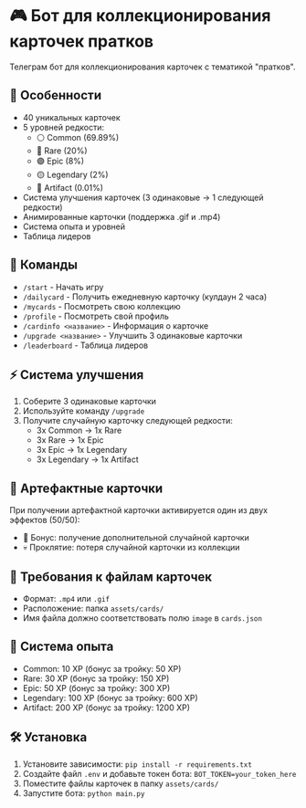 # 🎮 Бот для коллекционирования карточек пратков

Телеграм бот для коллекционирования карточек с тематикой "пратков". 

## 🌟 Особенности
- 40 уникальных карточек
- 5 уровней редкости:
  - ⚪ Common (69.89%)
  - 🔵 Rare (20%)
  - 🟣 Epic (8%)
  - 🟡 Legendary (2%)
  - 🔴 Artifact (0.01%)
- Система улучшения карточек (3 одинаковые -> 1 следующей редкости)
- Анимированные карточки (поддержка .gif и .mp4)
- Система опыта и уровней
- Таблица лидеров

## 🎯 Команды
- `/start` - Начать игру
- `/dailycard` - Получить ежедневную карточку (кулдаун 2 часа)
- `/mycards` - Посмотреть свою коллекцию
- `/profile` - Посмотреть свой профиль
- `/cardinfo <название>` - Информация о карточке
- `/upgrade <название>` - Улучшить 3 одинаковые карточки
- `/leaderboard` - Таблица лидеров

## ⚡ Система улучшения
1. Соберите 3 одинаковые карточки
2. Используйте команду `/upgrade`
3. Получите случайную карточку следующей редкости:
   - 3x Common -> 1x Rare
   - 3x Rare -> 1x Epic
   - 3x Epic -> 1x Legendary
   - 3x Legendary -> 1x Artifact

## 💎 Артефактные карточки
При получении артефактной карточки активируется один из двух эффектов (50/50):
- 🎁 Бонус: получение дополнительной случайной карточки
- 💀 Проклятие: потеря случайной карточки из коллекции

## 🎨 Требования к файлам карточек
- Формат: `.mp4` или `.gif`
- Расположение: папка `assets/cards/`
- Имя файла должно соответствовать полю `image` в `cards.json`

## 💫 Система опыта
- Common: 10 XP (бонус за тройку: 50 XP)
- Rare: 30 XP (бонус за тройку: 150 XP)
- Epic: 50 XP (бонус за тройку: 300 XP)
- Legendary: 100 XP (бонус за тройку: 600 XP)
- Artifact: 200 XP (бонус за тройку: 1200 XP)

## 🛠️ Установка
1. Установите зависимости: `pip install -r requirements.txt`
2. Создайте файл `.env` и добавьте токен бота: `BOT_TOKEN=your_token_here`
3. Поместите файлы карточек в папку `assets/cards/`
4. Запустите бота: `python main.py` 